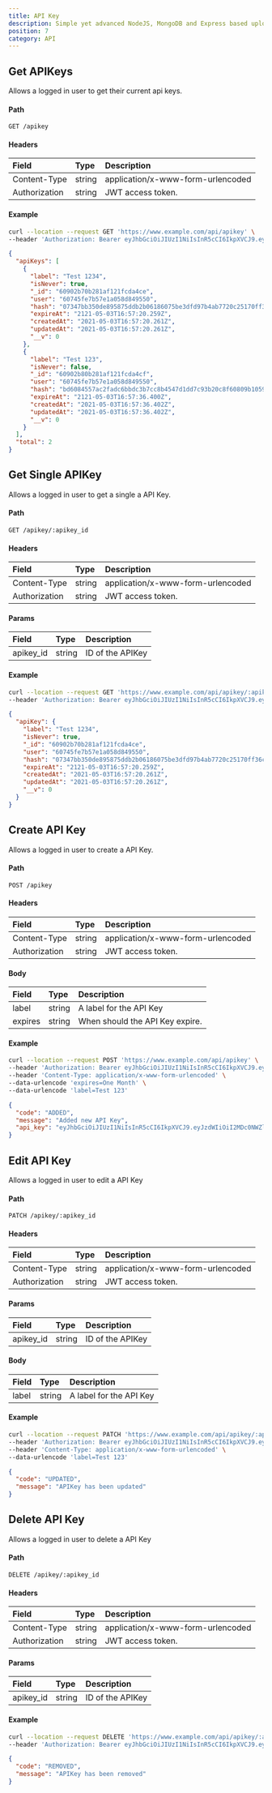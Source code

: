 ```yaml
---
title: API Key
description: Simple yet advanced NodeJS, MongoDB and Express based uploader.
position: 7
category: API
---
```


## Get APIKeys

Allows a logged in user to get their current api keys.

#### Path

`GET /apikey`

#### Headers

| Field         | Type   | Description                       |
| :------------ | :----- | :-------------------------------- |
| Content-Type  | string | application/x-www-form-urlencoded |
| Authorization | string | JWT access token.                 |

#### Example

<code-group>
  <code-block label="Request" active>

```sh
curl --location --request GET 'https://www.example.com/api/apikey' \
--header 'Authorization: Bearer eyJhbGciOiJIUzI1NiIsInR5cCI6IkpXVCJ9.eyJzdWIiOiI1ZjRiZmYxMjEwMzdlNDI0YTE3YTNlYmMiLCJpYXQiOjE1OTkyNDE1OTMsImV4cCI6MTU5OTI0MzM5M30.FuLUNEc_lE8jI2KEur0KsQzZFjIh5kymnLdR0Udycxk'
```

  </code-block>
  <code-block label="Response
">

```json
{
  "apiKeys": [
    {
      "label": "Test 1234",
      "isNever": true,
      "_id": "60902b70b281af121fcda4ce",
      "user": "60745fe7b57e1a058d849550",
      "hash": "07347bb350de895875ddb2b06186075be3dfd97b4ab7720c25170ff36c65a77b62d592e7ed508fdd1f6c8e59a5ed30e3d3a2ce02069ea8338905744f919e89cc",
      "expireAt": "2121-05-03T16:57:20.259Z",
      "createdAt": "2021-05-03T16:57:20.261Z",
      "updatedAt": "2021-05-03T16:57:20.261Z",
      "__v": 0
    },
    {
      "label": "Test 123",
      "isNever": false,
      "_id": "60902b80b281af121fcda4cf",
      "user": "60745fe7b57e1a058d849550",
      "hash": "bd6084557ac2fadc6bbdc3b7cc8b4547d1dd7c93b20c8f60809b1059a3380249f32287d9a48c1fd324a550b6075304f4450a3c30dfdf934342d6e7fab2e5dcbc",
      "expireAt": "2121-05-03T16:57:36.400Z",
      "createdAt": "2021-05-03T16:57:36.402Z",
      "updatedAt": "2021-05-03T16:57:36.402Z",
      "__v": 0
    }
  ],
  "total": 2
}
```

  </code-block>
</code-group>

## Get Single APIKey

Allows a logged in user to get a single a API Key.

#### Path

`GET /apikey/:apikey_id`

#### Headers

| Field         | Type   | Description                       |
| :------------ | :----- | :-------------------------------- |
| Content-Type  | string | application/x-www-form-urlencoded |
| Authorization | string | JWT access token.                 |

#### Params

| Field     | Type   | Description      |
| :-------- | :----- | :--------------- |
| apikey_id | string | ID of the APIKey |

#### Example

<code-group>
  <code-block label="Request" active>

```sh
curl --location --request GET 'https://www.example.com/api/apikey/:apikey_id' \
--header 'Authorization: Bearer eyJhbGciOiJIUzI1NiIsInR5cCI6IkpXVCJ9.eyJzdWIiOiI1ZjRiZmYxMjEwMzdlNDI0YTE3YTNlYmMiLCJpYXQiOjE1OTkyNDE1OTMsImV4cCI6MTU5OTI0MzM5M30.FuLUNEc_lE8jI2KEur0KsQzZFjIh5kymnLdR0Udycxk'
```

  </code-block>
  <code-block label="Response
">

```json
{
  "apiKey": {
    "label": "Test 1234",
    "isNever": true,
    "_id": "60902b70b281af121fcda4ce",
    "user": "60745fe7b57e1a058d849550",
    "hash": "07347bb350de895875ddb2b06186075be3dfd97b4ab7720c25170ff36c65a77b62d592e7ed508fdd1f6c8e59a5ed30e3d3a2ce02069ea8338905744f919e89cc",
    "expireAt": "2121-05-03T16:57:20.259Z",
    "createdAt": "2021-05-03T16:57:20.261Z",
    "updatedAt": "2021-05-03T16:57:20.261Z",
    "__v": 0
  }
}
```

  </code-block>
</code-group>

## Create API Key

Allows a logged in user to create a API Key.

#### Path

`POST /apikey`

#### Headers

| Field         | Type   | Description                       |
| :------------ | :----- | :-------------------------------- |
| Content-Type  | string | application/x-www-form-urlencoded |
| Authorization | string | JWT access token.                 |

#### Body

| Field   | Type   | Description                     |
| :------ | :----- | :------------------------------ |
| label   | string | A label for the API Key         |
| expires | string | When should the API Key expire. |

#### Example

<code-group>
  <code-block label="Request" active>

```sh
curl --location --request POST 'https://www.example.com/api/apikey' \
--header 'Authorization: Bearer eyJhbGciOiJIUzI1NiIsInR5cCI6IkpXVCJ9.eyJzdWIiOiI1ZjdiMmMwYjMwNmI2NTE4MGQyYjAyZGYiLCJpYXQiOjE2MDE5MDg4NjAsImV4cCI6MTYwMTkwOTE2MH0.5fhqZJH_29mpFneOySnAmOQsZj0nI7Su9-zJ1fNQZuM' \
--header 'Content-Type: application/x-www-form-urlencoded' \
--data-urlencode 'expires=One Month' \
--data-urlencode 'label=Test 123'
```

  </code-block>
  <code-block label="Response
">

```json
{
  "code": "ADDED",
  "message": "Added new API Key",
  "api_key": "eyJhbGciOiJIUzI1NiIsInR5cCI6IkpXVCJ9.eyJzdWIiOiI2MDc0NWZlN2I1N2UxYTA1OGQ4NDk1NTAiLCJpc3MiOiJTaGFyZSAzcmQtcGFydHkgQVBJIiwiaWF0IjoxNjIwMTcyNjA3LCJleHAiOjE2MjI4NTEwMDd9.jmzHekhajoGP_jZM41hgvxwPYkUjkRD-Hj45pVNLUW4"
}
```

  </code-block>
</code-group>

## Edit API Key

Allows a logged in user to edit a API Key

#### Path

`PATCH /apikey/:apikey_id`

#### Headers

| Field         | Type   | Description                       |
| :------------ | :----- | :-------------------------------- |
| Content-Type  | string | application/x-www-form-urlencoded |
| Authorization | string | JWT access token.                 |

#### Params

| Field     | Type   | Description      |
| :-------- | :----- | :--------------- |
| apikey_id | string | ID of the APIKey |

#### Body

| Field | Type   | Description             |
| :---- | :----- | :---------------------- |
| label | string | A label for the API Key |

#### Example

<code-group>
  <code-block label="Request" active>

```sh
curl --location --request PATCH 'https://www.example.com/api/apikey/:apikey_id' \
--header 'Authorization: Bearer eyJhbGciOiJIUzI1NiIsInR5cCI6IkpXVCJ9.eyJzdWIiOiI1ZjdiMmMwYjMwNmI2NTE4MGQyYjAyZGYiLCJpYXQiOjE2MDE5MDg4NjAsImV4cCI6MTYwMTkwOTE2MH0.5fhqZJH_29mpFneOySnAmOQsZj0nI7Su9-zJ1fNQZuM' \
--header 'Content-Type: application/x-www-form-urlencoded' \
--data-urlencode 'label=Test 123'
```

  </code-block>
  <code-block label="Response
">

```json
{
  "code": "UPDATED",
  "message": "APIKey has been updated"
}
```

  </code-block>
</code-group>

## Delete API Key

Allows a logged in user to delete a API Key

#### Path

`DELETE /apikey/:apikey_id`

#### Headers

| Field         | Type   | Description                       |
| :------------ | :----- | :-------------------------------- |
| Content-Type  | string | application/x-www-form-urlencoded |
| Authorization | string | JWT access token.                 |

#### Params

| Field     | Type   | Description      |
| :-------- | :----- | :--------------- |
| apikey_id | string | ID of the APIKey |

#### Example

<code-group>
  <code-block label="Request" active>

```sh
curl --location --request DELETE 'https://www.example.com/api/apikey/:apikey_id' \
--header 'Authorization: Bearer eyJhbGciOiJIUzI1NiIsInR5cCI6IkpXVCJ9.eyJzdWIiOiI1ZjdiMmMwYjMwNmI2NTE4MGQyYjAyZGYiLCJpYXQiOjE2MDE5MDg4NjAsImV4cCI6MTYwMTkwOTE2MH0.5fhqZJH_29mpFneOySnAmOQsZj0nI7Su9-zJ1fNQZuM'
```

  </code-block>
  <code-block label="Response
">

```json
{
  "code": "REMOVED",
  "message": "APIKey has been removed"
}
```

  </code-block>
</code-group>
